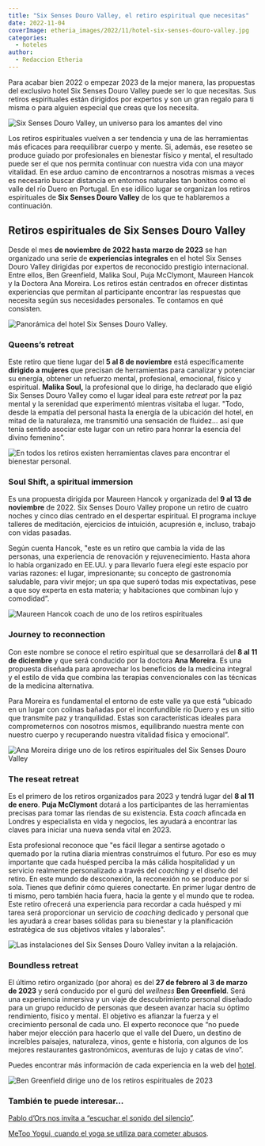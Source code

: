 ```yaml
---
title: "Six Senses Douro Valley, el retiro espiritual que necesitas"
date: 2022-11-04
coverImage: etheria_images/2022/11/hotel-six-senses-douro-valley.jpg
categories: 
  - hoteles
author: 
  - Redaccion Etheria
---
```


Para acabar bien 2022 o empezar 2023 de la mejor manera, las propuestas del exclusivo 
hotel Six Senses Douro Valley puede ser lo que necesitas. Sus retiros espirituales están 
dirigidos por expertos y son un gran regalo para ti misma o para alguien especial que 
creas que los necesita. 

![Six Senses Douro Valley, un universo para los amantes del vino](etheria_images/2022/11/vendimia-six-sense-douro-valley-850x567.jpg "El entorno del hotel forma parte de la experiencia.")

Los retiros espirituales vuelven a ser tendencia y una de las herramientas más eficaces 
para reequilibrar cuerpo y mente. Si, además, ese reseteo se produce guiado por 
profesionales en bienestar físico y mental, el resultado puede ser el que nos permita 
continuar con nuestra vida con una mayor vitalidad. En ese arduo camino de encontrarnos 
a nosotras mismas a veces es necesario buscar distancia en entornos naturales tan 
bonitos como el valle del río Duero en Portugal. En ese idílico lugar se organizan los 
retiros espirituales de **Six Senses Douro Valley** de los que te hablaremos a 
continuación. 

## Retiros espirituales de Six Senses Douro Valley

Desde el mes **de noviembre de 2022 hasta marzo de 2023** se han organizado una serie de 
**experiencias integrales** en el hotel Six Senses Douro Valley dirigidas por expertos 
de reconocido prestigio internacional. Entre ellos, Ben Greenfield, Malika Soul, Puja 
McClymont, Maureen Hancok y la Doctora Ana Moreira. Los retiros están centrados en 
ofrecer distintas experiencias que permitan al participante encontrar las respuestas que 
necesita según sus necesidades personales. Te contamos en qué consisten. 

![Panorámica del hotel Six Senses Douro Valley.](etheria_images/2022/11/hotel-six-senses-douro-valley.jpg "Panorámica del hotel Six Senses Douro Valley.")

### Queens’s retreat

Este retiro que tiene lugar del **5 al 8 de noviembre** está específicamente **dirigido 
a mujeres** que precisan de herramientas para canalizar y potenciar su energía, obtener 
un refuerzo mental, profesional, emocional, físico y espiritual. **Malika Soul,** la 
profesional que lo dirige, ha declarado que eligió Six Senses Douro Valley como el lugar 
ideal para este _retreat_ por la paz mental y la serenidad que experimentó mientras 
visitaba el lugar. "Todo, desde la empatía del personal hasta la energía de la ubicación 
del hotel, en mitad de la naturaleza, me transmitió una sensación de fluidez… así que 
tenía sentido asociar este lugar con un retiro para honrar la esencia del divino 
femenino”. 

![En todos los retiros existen herramientas claves para encontrar el bienestar personal.](etheria_images/2022/11/meditacion-six-senses-valle-douro.jpg "En todos los retiros existen herramientas claves para encontrar el bienestar personal.")

### Soul Shift, a spiritual immersion

Es una propuesta dirigida por Maureen Hancok y organizada del **9 al 13 de noviembre** 
de 2022. Six Senses Douro Valley propone un retiro de cuatro noches y cinco días 
centrado en el despertar espiritual. El programa incluye talleres de meditación, 
ejercicios de intuición, acupresión e, incluso, trabajo con vidas pasadas. 

Según cuenta Hancok, "este es un retiro que cambia la vida de las personas, una 
experiencia de renovación y rejuvenecimiento. Hasta ahora lo había organizado en EE.UU. 
y para llevarlo fuera elegí este espacio por varias razones: el lugar, impresionante; su 
concepto de gastronomía saludable, para vivir mejor; un spa que superó todas mis 
expectativas, pese a que soy experta en esta materia; y habitaciones que combinan lujo y 
comodidad”. 

![Maureen Hancok coach de uno de los retiros espirituales](etheria_images/2022/11/retiros-espirituales-Maureen-Hancok.jpg "Maureen Hancok.")

### Journey to reconnection

Con este nombre se conoce el retiro espiritual que se desarrollará del **8 al 11 de 
diciembre** y que será conducido por la doctora **Ana Moreira**. Es una propuesta 
diseñada para aprovechar los beneficios de la medicina integral y el estilo de vida que 
combina las terapias convencionales con las técnicas de la medicina alternativa. 

Para Moreira es fundamental el entorno de este valle ya que está “ubicado en un lugar 
con colinas bañadas por el inconfundible río Duero y es un sitio que transmite paz y 
tranquilidad. Estas son características ideales para comprometernos con nosotros mismos, 
equilibrando nuestra mente con nuestro cuerpo y recuperando nuestra vitalidad física y 
emocional”. 

![Ana Moreira dirige uno de los retiros espirituales del Six Senses Douro Valley](etheria_images/2022/11/retiros-espirituales-Ana-Moreira.jpg "Doctora Ana Moreira.")

### The reseat retreat

Es el primero de los retiros organizados para 2023 y tendrá lugar del **8 al 11 de 
enero**. **Puja McClymont** dotará a los participantes de las herramientas precisas para 
tomar las riendas de su existencia. Esta _coach_ afincada en Londres y especialista en 
vida y negocios, les ayudará a encontrar las claves para iniciar una nueva senda vital 
en 2023. 

Esta profesional reconoce que "es fácil llegar a sentirse agotado o quemado por la 
rutina diaria mientras construimos el futuro. Por eso es muy importante que cada huésped 
perciba la más cálida hospitalidad y un servicio realmente personalizado a través del 
_coaching_ y el diseño del retiro. En este mundo de desconexión, la reconexión no se 
produce por sí sola. Tienes que definir cómo quieres conectarte. En primer lugar dentro 
de ti mismo, pero también hacia fuera, hacia la gente y el mundo que te rodea. Este 
retiro ofrecerá una experiencia para recordar a cada huésped y mi tarea será 
proporcionar un servicio de _coaching_ dedicado y personal que les ayudará a crear bases 
sólidas para su bienestar y la planificación estratégica de sus objetivos vitales y 
laborales". 

![Las instalaciones del Six Senses Douro Valley invitan a la relajación.](etheria_images/2022/11/restaurante-six-sense-douro-valley.jpg "Las instalaciones del Six Senses Douro Valley invitan a la relajación.")

### Boundless retreat

El último retiro organizado (por ahora) es del **27 de febrero al 3 de marzo** **de 
2023** y será conducido por el gurú del _wellness_ **Ben Greenfield**. Será una 
experiencia inmersiva y un viaje de descubrimiento personal diseñado para un grupo 
reducido de personas que deseen avanzar hacia su óptimo rendimiento, físico y mental. El 
objetivo es afianzar la fuerza y el crecimiento personal de cada uno. El experto 
reconoce que “no puede haber mejor elección para hacerlo que el valle del Duero, un 
destino de increíbles paisajes, naturaleza, vinos, gente e historia, con algunos de los 
mejores restaurantes gastronómicos, aventuras de lujo y catas de vino”. 

Puedes encontrar más información de cada experiencia en la web del [hotel](https://www.sixsenses.com/en/resorts/douro-valley/wellness-spa/retreats). 

![Ben Greenfield dirige uno de los retiros espirituales de 2023](etheria_images/2022/11/retiros-espirituales-Ben-Greenfield.jpg "Ben Greenfield.")

### También te puede interesar...

[Pablo d’Ors nos invita a “escuchar el sonido del 
silencio”](https://etheriamagazine.com/2021/12/22/pablo-dors-biografia-de-la-luz/). 

[MeToo Yogui, cuando el yoga se utiliza para cometer 
abusos](https://etheriamagazine.com/2021/06/18/metoo-yogui-denuncias-del-abuso-en-yoga/).
